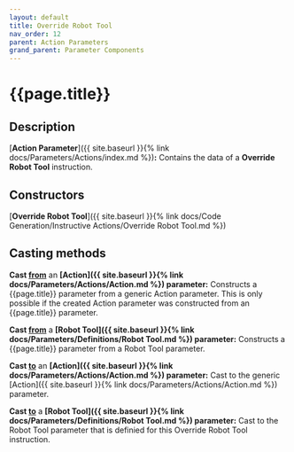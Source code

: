```yaml
---
layout: default
title: Override Robot Tool
nav_order: 12
parent: Action Parameters
grand_parent: Parameter Components
---
```


# **{{page.title}}**

## **Description**

[**Action Parameter**]({{ site.baseurl }}{% link docs/Parameters/Actions/index.md %})**:** 
Contains the data of a **Override Robot Tool** instruction.

## **Constructors**

[**Override Robot Tool**]({{ site.baseurl }}{% link docs/Code Generation/Instructive Actions/Override Robot Tool.md %})

## **Casting methods**

**Cast <u>from</u>** an **[Action]({{ site.baseurl }}{% link docs/Parameters/Actions/Action.md %}) parameter:** Constructs a {{page.title}} parameter from a generic Action parameter. This is only possible if the created Action parameter was constructed from an {{page.title}} parameter.

**Cast <u>from</u>** a **[Robot Tool]({{ site.baseurl }}{% link docs/Parameters/Definitions/Robot Tool.md %}) parameter:** Constructs a {{page.title}} parameter from a Robot Tool parameter.

**Cast <u>to</u>** an **[Action]({{ site.baseurl }}{% link docs/Parameters/Actions/Action.md %}) parameter:** Cast to the generic [Action]({{ site.baseurl }}{% link docs/Parameters/Actions/Action.md %}) parameter. 

**Cast <u>to</u>** a **[Robot Tool]({{ site.baseurl }}{% link docs/Parameters/Definitions/Robot Tool.md %}) parameter:** Cast to the Robot Tool parameter that is definied for this Override Robot Tool instruction.
